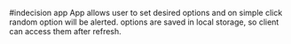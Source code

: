 #indecision app
App allows user to set desired options and on simple click random option will be alerted.
options are saved in local storage, so client can access them after refresh.